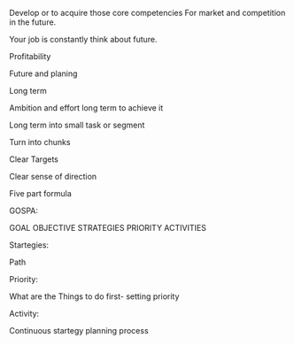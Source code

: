 
Develop or to acquire those core competencies
For market and competition in the future.

Your job is constantly think about future.


Profitability

Future and planing

Long term

Ambition and effort long term to achieve it

Long term into small task or segment 

Turn into chunks 

Clear Targets

Clear sense of direction 

Five part formula

GOSPA:

GOAL OBJECTIVE STRATEGIES PRIORITY ACTIVITIES


Startegies:

Path

Priority:

What are the Things to do first- setting priority 

Activity:

Continuous startegy planning process


